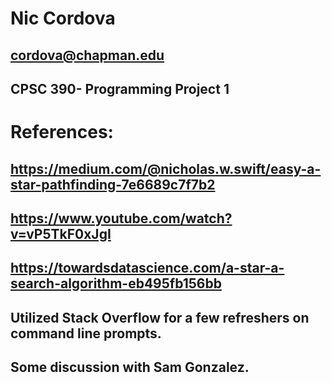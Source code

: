 # Nic Cordova
## cordova@chapman.edu
## CPSC 390- Programming Project 1

# References:
## https://medium.com/@nicholas.w.swift/easy-a-star-pathfinding-7e6689c7f7b2
## https://www.youtube.com/watch?v=vP5TkF0xJgI
## https://towardsdatascience.com/a-star-a-search-algorithm-eb495fb156bb

## Utilized Stack Overflow for a few refreshers on command line prompts.
## Some discussion with Sam Gonzalez.
